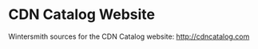 
CDN Catalog Website
===================

Wintersmith sources for the CDN Catalog website: http://cdncatalog.com

